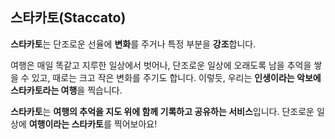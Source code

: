 ## 스타카토(Staccato)

**스타카토**는 단조로운 선율에 **변화**를 주거나 특정 부분을 **강조**합니다.

여행은 매일 똑같고 지루한 일상에서 벗어나, 단조로운 일상에 오래도록 남을 추억을 쌓을 수 있고, 때로는 크고 작은 변화를 주기도 합니다.
이렇듯, 우리는 **인생이라는 악보에 스타카토라는 여행**을 찍습니다.

**스타카토**는 **여행의 추억을 지도 위에 함께 기록하고 공유하는 서비스**입니다.
단조로운 일상에 **여행이라는 스타카토**를 찍어보아요!
